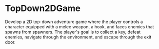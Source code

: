# TopDown2DGame
Develop a 2D top-down adventure game where the player controls a character equipped with a melee weapon, a hook, and faces enemies that spawns from spawners. The player's goal is to collect a key, defeat enemies, navigate through the environment, and escape through the exit door. 
